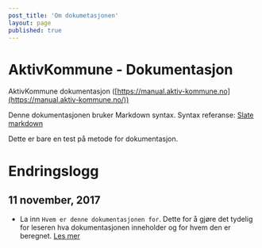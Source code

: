 ```yaml
---
post_title: 'Om dokumetasjonen'
layout: page
published: true
---
```

# AktivKommune - Dokumentasjon

AktivKommune dokumentasjon ([https://manual.aktiv-kommune.no](https://manual.aktiv-kommune.no/))

Denne dokumentasjonen bruker Markdown syntax. Syntax referanse: [Slate markdown](https://github.com/tripit/slate/wiki/Markdown-Syntax)

<aside class="warning">
Dette er bare en test på metode for dokumentasjon.
</aside>

# Endringslogg

## 11 november, 2017

- La inn `Hvem er denne dokumentasjonen for`. Dette for å gjøre det tydelig for leseren hva dokumentasjonen inneholder og for hvem den er beregnet.   [Les mer](https://developers.ecwid.com/api-documentation/ecwid-javascript-sdk#sendusertoupgrade)

